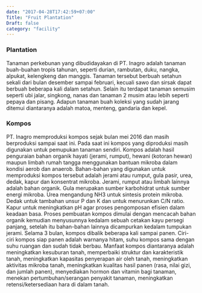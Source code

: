 ```yaml
---
date: "2017-04-28T17:42:59+07:00"
Title: "Fruit Plantation"
Draft: false
category: "facility"
---
```


### Plantation
Tanaman perkebunan yang dibudidayakan di PT. Inagro adalah tanaman buah-buahan tropis tahunan, seperti durian, rambutan, duku, nangka, alpukat, kelengkeng dan manggis. Tanaman tersebut berbuah setahun sekali dari bulan desember sampai februari, kecuali sawo dan sirsak dapat berbuah beberapa kali dalam setahun. Selain itu terdapat tanaman semusim seperti ubi jalar, singkong, nanas dan tanaman 2 musim atau lebih seperti pepaya dan pisang. Adapun tanaman buah koleksi yang sudah jarang ditemui diantaranya adalah matoa, menteng, gandaria dan kepel.

### Kompos 
PT. Inagro memproduksi kompos sejak bulan mei 2016 dan masih berproduksi sampai saat ini. Pada saat ini kompos yang diproduksi masih digunakan untuk pemupukan tanaman sendiri. Kompos adalah hasil penguraian bahan organik hayati (jerami, rumput), hewani (kotoran hewan) maupun limbah rumah tangga menggunakan bantuan mikroba dalam kondisi aerob dan anaerob. Bahan-bahan yang digunakan untuk memproduksi kompos tersebut adalah jerami atau rumput, gula pasir, urea, dedak, kapur dan konsentrat mikroba. Jerami, rumput atau limbah lainnya adalah bahan organik. Gula merupakan sumber karbohidrat untuk sumber energi mikroba. Urea mengandung NH3 untuk sintesis protein mikroba. Dedak untuk tambahan unsur P dan K dan untuk menurunkan C/N ratio. Kapur untuk meningkatkan pH agar proses pengomposan efisien dalam keadaan basa.
Proses pembuatan kompos dimulai dengan mencacah bahan organik kemudian menyusunnya kedalam sebuah cetakan kayu persegi panjang, setelah itu bahan-bahan lainnya dicampurkan kedalam tumpukan jerami. Selama 3 bulan, kompos dibalik beberapa kali sampai panen. Ciri-ciri kompos siap panen adalah warnanya hitam, suhu kompos sama dengan suhu ruangan dan sudah tidak berbau. Manfaat kompos diantaranya adalah meningkatkan kesuburan tanah, memperbaiki struktur dan karakteristik tanah, meningkatkan kapasitas penyerapan air oleh tanah, meningkatkan aktivitas mikroba tanah, meningkatkan kualitas hasil panen (rasa, nilai gizi, dan jumlah panen), menyediakan hormon dan vitamin bagi tanaman, menekan pertumbuhan/serangan penyakit tanaman, meningkatkan retensi/ketersediaan hara di dalam tanah.
